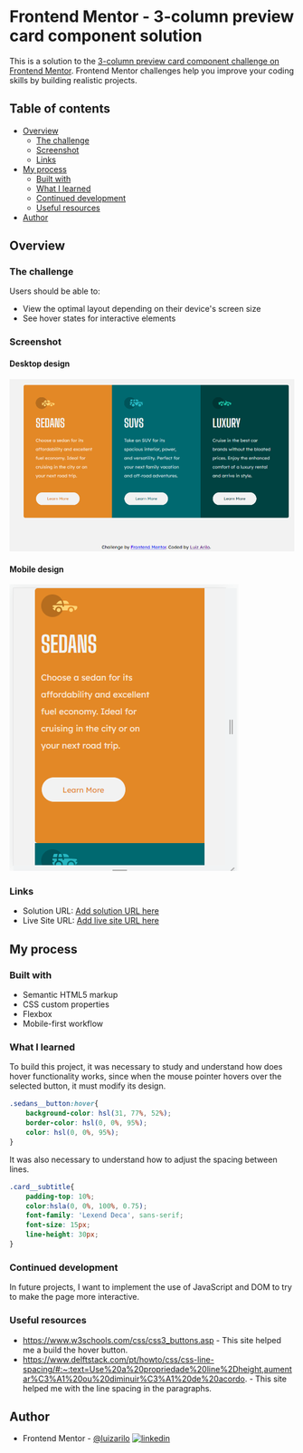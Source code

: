 # Frontend Mentor - 3-column preview card component solution

This is a solution to the [3-column preview card component challenge on Frontend Mentor](https://www.frontendmentor.io/challenges/3column-preview-card-component-pH92eAR2-). Frontend Mentor challenges help you improve your coding skills by building realistic projects. 

## Table of contents

- [Overview](#overview)
  - [The challenge](#the-challenge)
  - [Screenshot](#screenshot)
  - [Links](#links)
- [My process](#my-process)
  - [Built with](#built-with)
  - [What I learned](#what-i-learned)
  - [Continued development](#continued-development)
  - [Useful resources](#useful-resources)
- [Author](#author)


## Overview

### The challenge

Users should be able to:

- View the optimal layout depending on their device's screen size
- See hover states for interactive elements

### Screenshot

#### Desktop design

<img src="https://github.com/luizarilo/3-columns-preview-card/blob/master/images/desktop.png" alt="Desktop design"/>

#### Mobile design

<img src="https://github.com/luizarilo/3-columns-preview-card/blob/master/images/mobile.png" alt="Mobile design"/>

### Links

- Solution URL: [Add solution URL here](https://your-solution-url.com)
- Live Site URL: [Add live site URL here](https://your-live-site-url.com)

## My process

### Built with

- Semantic HTML5 markup
- CSS custom properties
- Flexbox
- Mobile-first workflow


### What I learned

To build this project, it was necessary to study and understand how does hover functionality works, since when the mouse pointer hovers over the selected button, it must modify its design.


```css
.sedans__button:hover{
    background-color: hsl(31, 77%, 52%);
    border-color: hsl(0, 0%, 95%);
    color: hsl(0, 0%, 95%);
}
```

It was also necessary to understand how to adjust the spacing between lines.

```css
.card__subtitle{
    padding-top: 10%;
    color:hsla(0, 0%, 100%, 0.75);
    font-family: 'Lexend Deca', sans-serif;
    font-size: 15px;
    line-height: 30px;
}
```


### Continued development


In future projects, I want to implement the use of JavaScript and DOM to try to make the page more interactive.


### Useful resources

- https://www.w3schools.com/css/css3_buttons.asp - This site helped me a build the hover button.
- https://www.delftstack.com/pt/howto/css/css-line-spacing/#:~:text=Use%20a%20propriedade%20line%2Dheight,aumentar%C3%A1%20ou%20diminuir%C3%A1%20de%20acordo. - This site helped me with the line spacing in the paragraphs.



## Author

- Frontend Mentor - [@luizarilo](https://www.frontendmentor.io/profile/luizarilo)
[![linkedin](https://img.shields.io/badge/linkedin-0A66C2?style=for-the-badge&logo=linkedin&logoColor=white)](https://www.linkedin.com/in/luiz-arilo)

